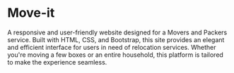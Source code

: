 # Move-it
A responsive and user-friendly website designed for a Movers and Packers service. Built with HTML, CSS, and Bootstrap, this site provides an elegant and efficient interface for users in need of relocation services. Whether you're moving a few boxes or an entire household, this platform is tailored to make the experience seamless.
